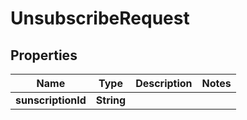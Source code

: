 

# UnsubscribeRequest


## Properties

Name | Type | Description | Notes
------------ | ------------- | ------------- | -------------
**sunscriptionId** | **String** |  | 




